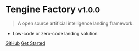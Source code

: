 <!-- _coverpage.md -->

<!-- ![logo](_media/icon.svg) -->

# Tengine Factory <small>v1.0.0</small>

> A open source artificial intelligence landing framework.

- Low-code or zero-code landing solution

[GitHub](https://github.com/OAID/TengineFactory)
[Get Started](#Tengine-Factory)
